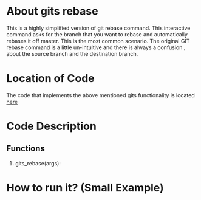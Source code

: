 # About gits rebase
This is a highly simplified version of git rebase command. This interactive command asks for the branch that you want 
to rebase and automatically rebases it off master. This is the most common scenario. The original GIT rebase command is a little un-intuitive and there is always a confusion , about the source branch and the destination branch.

# Location of Code
The code that implements the above mentioned gits functionality is located [here](https://github.com/harshitpatel96/GITS/blob/master/code/gits_rebase.py)

# Code Description
## Functions
1. gits_rebase(args):


# How to run it? (Small Example)
```

```